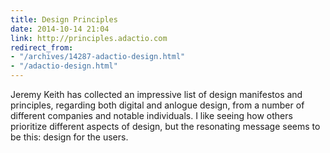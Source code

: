 ```yaml
---
title: Design Principles
date: 2014-10-14 21:04
link: http://principles.adactio.com
redirect_from:
- "/archives/14287-adactio-design.html"
- "/adactio-design.html"
---
```



Jeremy Keith has collected an impressive list of design manifestos and principles, regarding both digital and anlogue design, from a number of different companies and notable individuals. I like seeing how others prioritize different aspects of design, but the resonating message seems to be this: design for the users.
